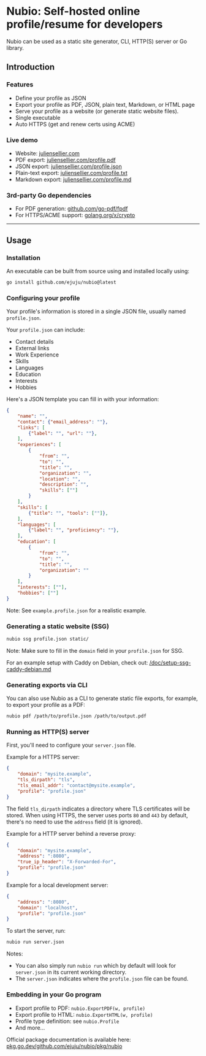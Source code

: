 # Nubio: Self-hosted online profile/resume for developers

Nubio can be used as a static site generator, CLI, HTTP(S) server or Go library.

## Introduction

### Features

- Define your profile as JSON
- Export your profile as PDF, JSON, plain text, Markdown, or HTML page
- Serve your profile as a website (or generate static website files).
- Single executable
- Auto HTTPS (get and renew certs using ACME)

### Live demo

- Website: [juliensellier.com](https://juliensellier.com/)
- PDF export: [juliensellier.com/profile.pdf](https://juliensellier.com/profile.pdf)
- JSON export: [juliensellier.com/profile.json](https://juliensellier.com/profile.pdf)
- Plain-text export: [juliensellier.com/profile.txt](https://juliensellier.com/profile.pdf)
- Markdown export: [juliensellier.com/profile.md](https://juliensellier.com/profile.pdf)

### 3rd-party Go dependencies

- For PDF generation: [github.com/go-pdf/fpdf](https://github.com/go-pdf/fpdf)
- For HTTPS/ACME support: [golang.org/x/crypto](https://golang.org/x/crypto)

---

## Usage

### Installation

An executable can be built from source using
and installed locally using:
```bash
go install github.com/ejuju/nubio@latest
```

### Configuring your profile

Your profile's information is stored in a single JSON file,
usually named `profile.json`.

Your `profile.json` can include:
- Contact details
- External links
- Work Experience
- Skills
- Languages
- Education
- Interests
- Hobbies

Here's a JSON template you can fill in with your information:
```json
{
    "name": "",
    "contact": {"email_address": ""},
    "links": [
        {"label": "", "url": ""},
    ],
    "experiences": [
        {
            "from": "",
            "to": "",
            "title": "",
            "organization": "",
            "location": "",
            "description": "",
            "skills": [""]
        }
    ],
    "skills": [
        {"title": "", "tools": [""]},
    ],
    "languages": [
        {"label": "", "proficiency": ""},
    ],
    "education": [
        {
            "from": "",
            "to": "",
            "title": "",
            "organization": ""
        }
    ],
    "interests": [""],
    "hobbies": [""]
}
```

Note: See `example.profile.json` for a realistic example.

### Generating a static website (SSG)

```bash
nubio ssg profile.json static/
```

Note: Make sure to fill in the `domain` field in your `profile.json` for SSG.

For an example setup with Caddy on Debian, check out:
[/doc/setup-ssg-caddy-debian.md](/doc/setup-ssg-caddy-debian.md)

### Generating exports via CLI

You can also use Nubio as a CLI to generate static file exports,
for example, to export your profile as a PDF:

```bash
nubio pdf /path/to/profile.json /path/to/output.pdf
```

### Running as HTTP(S) server

First, you'll need to configure your `server.json` file.

Example for a HTTPS server:
```json
{
    "domain": "mysite.example",
    "tls_dirpath": "tls",
    "tls_email_addr": "contact@mysite.example",
    "profile": "profile.json"
}
```

The field `tls_dirpath` indicates a directory where TLS certificates will be stored.
When using HTTPS, the server uses ports `80` and `443` by default,
there's no need to use the `address` field (it is ignored).

Example for a HTTP server behind a reverse proxy:
```json
{
    "domain": "mysite.example",
    "address": ":8080",
    "true_ip_header": "X-Forwarded-For",
    "profile": "profile.json"
}
```

Example for a local development server:
```json
{
    "address": ":8080",
    "domain": "localhost",
    "profile": "profile.json"
}
```

To start the server, run:
```bash
nubio run server.json
```

Notes:
- You can also simply run `nubio run` which by default will look 
  for `server.json` in its current working directory.
- The `server.json` indicates where the `profile.json` file can be found.

### Embedding in your Go program

- Export profile to PDF: `nubio.ExportPDF(w, profile)`
- Export profile to HTML: `nubio.ExportHTML(w, profile)`
- Profile type definition: see `nubio.Profile`
- And more...

Official package documentation is available here:
[pkg.go.dev/github.com/ejuju/nubio/pkg/nubio](https://pkg.go.dev/github.com/ejuju/nubio/pkg/nubio)
